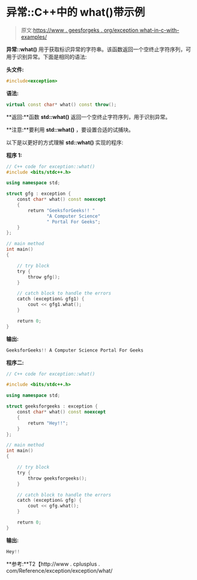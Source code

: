 # 异常::C++中的 what()带示例

> 原文:[https://www . geesforgeks . org/exception what-in-c-with-examples/](https://www.geeksforgeeks.org/exceptionwhat-in-c-with-examples/)

**异常::what()** 用于获取标识异常的字符串。该函数返回一个空终止字符序列，可用于识别异常。下面是相同的语法:

**头文件:**

```cpp
#include<exception>

```

**语法:**

```cpp
virtual const char* what() const throw();

```

**返回:**函数 **std::what()** 返回一个空终止字符序列，用于识别异常。

**注意:**要利用 **std::what()** ，要设置合适的试捕块。

以下是以更好的方式理解 **std::what()** 实现的程序:

**程序 1:**

```cpp
// C++ code for exception::what()
#include <bits/stdc++.h>

using namespace std;

struct gfg : exception {
    const char* what() const noexcept
    {
        return "GeeksforGeeks!! "
               "A Computer Science"
               " Portal For Geeks";
    }
};

// main method
int main()
{

    // try block
    try {
        throw gfg();
    }

    // catch block to handle the errors
    catch (exception& gfg1) {
        cout << gfg1.what();
    }

    return 0;
}
```

**输出:**

```cpp
GeeksforGeeks!! A Computer Science Portal For Geeks

```

**程序二:**

```cpp
// C++ code for exception::what()

#include <bits/stdc++.h>

using namespace std;

struct geeksforgeeks : exception {
    const char* what() const noexcept
    {
        return "Hey!!";
    }
};

// main method
int main()
{

    // try block
    try {
        throw geeksforgeeks();
    }

    // catch block to handle the errors
    catch (exception& gfg) {
        cout << gfg.what();
    }

    return 0;
}
```

**输出:**

```cpp
Hey!!

```

**参考:**T2【http://www . cplusplus . com/Reference/exception/exception/what/